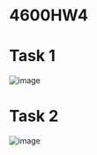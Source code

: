 # 4600HW4

# Task 1

![image](https://user-images.githubusercontent.com/89661528/233740214-c9292fb1-cc9c-438a-9a3c-3ad812bbcbb7.png)

# Task 2

![image](https://user-images.githubusercontent.com/89661528/233752185-e2cf2f60-e37d-42c4-93b0-5d15313a3240.png)

